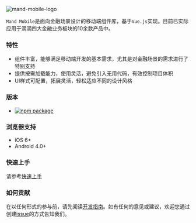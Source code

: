 ![mand-mobile-logo](https://manhattan.didistatic.com/static/manhattan/mand/docs/mand-logo-black.svg)

`Mand Mobile`是面向金融场景设计的移动端组件库，基于`Vue.js`实现。目前已实际应用于滴滴四大金融业务板块的10余款产品中。

### 特性

* 组件丰富，能够满足移动端开发的基本需求，尤其是对金融场景的需求进行了特别支持
* 提供按需加载能力，使用灵活，避免引入无用代码，有效控制项目体积
* UI样式可配置，拓展灵活，轻松适应不同的设计风格

### 版本
- [![npm package](http://img.shields.io/npm/v/mand-mobile.svg?style=flat-square)](http://npmjs.com/package/mand-mobile)

### 浏览器支持

* iOS 6+
* Android 4.0+

### 快速上手

请参考<a href="/mand-mobile/docs/started" targe="_blank">快速上手</a>

### 如何贡献

在以任何形式的参与前，请先阅读<a href="/mand-mobile/docs/development" targe="_blank">开发指南</a>。如有任何的意见或建议，欢迎您通过创建<a href="" targe="_blank">issue</a>的方式告知我们。



